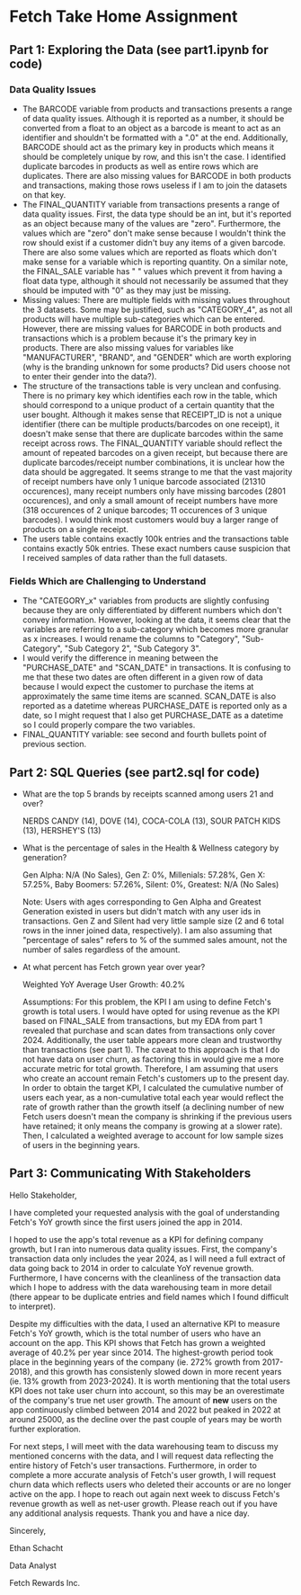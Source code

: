 # Fetch Take Home Assignment

## Part 1: Exploring the Data (see part1.ipynb for code)

### Data Quality Issues

* The BARCODE variable from products and transactions presents a range of data quality issues.  Although it is reported as a number, it should be converted from a float to an object as a barcode is meant to act as an identifier and shouldn't be formatted with a ".0" at the end.  Additionally, BARCODE should act as the primary key in products which means it should be completely unique by row, and this isn't the case.  I identified duplicate barcodes in products as well as entire rows which are duplicates.  There are also missing values for BARCODE in both products and transactions, making those rows useless if I am to join the datasets on that key.
* The FINAL_QUANTITY variable from transactions presents a range of data quality issues.  First, the data type should be an int, but it's reported as an object because many of the values are "zero".  Furthermore, the values which are "zero" don't make sense because I wouldn't think the row should exist if a customer didn't buy any items of a given barcode.  There are also some values which are reported as floats which don't make sense for a variable which is reporting quantity.  On a similar note, the FINAL_SALE variable has " " values which prevent it from having a float data type, although it should not necessarily be assumed that they should be imputed with "0" as they may just be missing.
* Missing values: There are multiple fields with missing values throughout the 3 datasets.  Some may be justified, such as "CATEGORY_4", as not all products will have multiple sub-categories which can be entered.  However, there are missing values for BARCODE in both products and transactions which is a problem because it's the primary key in products.  There are also missing values for variables like "MANUFACTURER", "BRAND", and "GENDER" which are worth exploring (why is the branding unknown for some products? Did users choose not to enter their gender into the data?).
* The structure of the transactions table is very unclean and confusing.  There is no primary key which identifies each row in the table, which should correspond to a unique product of a certain quantity that the user bought.  Although it makes sense that RECEIPT_ID is not a unique identifier (there can be multiple products/barcodes on one receipt), it doesn't make sense that there are duplicate barcodes within the same receipt across rows.  The FINAL_QUANTITY variable should reflect the amount of repeated barcodes on a given receipt, but because there are duplicate barcodes/receipt number combinations, it is unclear how the data should be aggregated.  It seems strange to me that the vast majority of receipt numbers have only 1 unique barcode associated (21310 occurences), many receipt numbers only have missing barcodes (2801 occurences), and only a small amount of receipt numbers have more (318 occurences of 2 unique barcodes; 11 occurences of 3 unique barcodes).  I would think most customers would buy a larger range of products on a single receipt.
* The users table contains exactly 100k entries and the transactions table contains exactly 50k entries.  These exact numbers cause suspicion that I received samples of data rather than the full datasets.

### Fields Which are Challenging to Understand

* The "CATEGORY_x" variables from products are slightly confusing because they are only differentiated by different numbers which don't convey information.  However, looking at the data, it seems clear that the variables are referring to a sub-category which becomes more granular as x increases.  I would rename the columns to "Category", "Sub-Category", "Sub Category 2", "Sub Category 3".
* I would verify the difference in meaning between the "PURCHASE_DATE" and "SCAN_DATE" in transactions.  It is confusing to me that these two dates are often different in a given row of data because I would expect the customer to purchase the items at approximately the same time items are scanned.  SCAN_DATE is also reported as a datetime whereas PURCHASE_DATE is reported only as a date, so I might request that I also get PURCHASE_DATE as a datetime so I could properly compare the two variables.
* FINAL_QUANTITY variable: see second and fourth bullets point of previous section.

## Part 2: SQL Queries (see part2.sql for code)

* What are the top 5 brands by receipts scanned among users 21 and over?

    NERDS CANDY (14), DOVE (14), COCA-COLA (13), SOUR PATCH KIDS (13), HERSHEY'S (13)

* What is the percentage of sales in the Health & Wellness category by generation?

    Gen Alpha: N/A (No Sales), Gen Z: 0%, Millenials: 57.28%, Gen X: 57.25%, Baby Boomers: 57.26%, Silent: 0%, Greatest: N/A (No Sales)

    Note: Users with ages corresponding to Gen Alpha and Greatest Generation existed in users but didn't match with any user ids in transactions.  Gen Z and Silent had very little sample size (2 and 6 total rows in the inner joined data, respectively).  I am also assuming that "percentage of sales" refers to % of the summed sales amount, not the number of sales regardless of the amount.

* At what percent has Fetch grown year over year?

    Weighted YoY Average User Growth: 40.2%

    Assumptions: For this problem, the KPI I am using to define Fetch's growth is total users.  I would have opted for using revenue as the KPI based on FINAL_SALE from transactions, but my EDA from part 1 revealed that purchase and scan dates from transactions only cover 2024.  Additionally, the user table appears more clean and trustworthy than transactions (see part 1).  The caveat to this approach is that I do not have data on user churn, as factoring this in would give me a more accurate metric for total growth.  Therefore, I am assuming that users who create an account remain Fetch's customers up to the present day.  In order to obtain the target KPI, I calculated the cumulative number of users each year, as a non-cumulative total each year would reflect the rate of growth rather than the growth itself (a declining number of new Fetch users doesn't mean the company is shrinking if the previous users have retained; it only means the company is growing at a slower rate).  Then, I calculated a weighted average to account for low sample sizes of users in the beginning years.

## Part 3: Communicating With Stakeholders

Hello Stakeholder,

I have completed your requested analysis with the goal of understanding Fetch's YoY growth since the first users joined the app in 2014.  
    
I hoped to use the app's total revenue as a KPI for defining company growth, but I ran into numerous data quality issues.  First, the company's transaction data only includes the year 2024, as I will need a full extract of data going back to 2014 in order to calculate YoY revenue growth.  Furthermore, I have concerns with the cleanliness of the transaction data which I hope to address with the data warehousing team in more detail (there appear to be duplicate entries and field names which I found difficult to interpret).

Despite my difficulties with the data, I used an alternative KPI to measure Fetch's YoY growth, which is the total number of users who have an account on the app.  This KPI shows that Fetch has grown a weighted average of 40.2% per year since 2014.  The highest-growth period took place in the beginning years of the company (ie. 272% growth from 2017-2018), and this growth has consistenly slowed down in more recent years (ie. 13% growth from 2023-2024).  It is worth mentioning that the total users KPI does not take user churn into account, so this may be an overestimate of the company's true net user growth.  The amount of **new** users on the app continuously climbed between 2014 and 2022 but peaked in 2022 at around 25000, as the decline over the past couple of years may be worth further exploration.

For next steps, I will meet with the data warehousing team to discuss my mentioned concerns with the data, and I will request data reflecting the entire history of Fetch's user transactions.  Furthermore, in order to complete a more accurate analysis of Fetch's user growth, I will request churn data which reflects users who deleted their accounts or are no longer active on the app.  I hope to reach out again next week to discuss Fetch's revenue growth as well as net-user growth.  Please reach out if you have any additional analysis requests.  Thank you and have a nice day.

Sincerely,

Ethan Schacht

Data Analyst

Fetch Rewards Inc.
